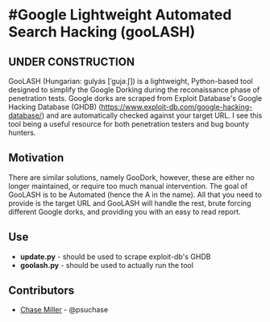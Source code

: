 
 #Google Lightweight Automated Search Hacking (gooLASH)
 ======

## UNDER CONSTRUCTION

GooLASH (Hungarian: gulyás [ˈɡujaːʃ]) is a lightweight, Python-based tool designed to simplify the Google Dorking during the reconaissance phase of penetration tests. Google dorks are scraped from Exploit Database's Google Hacking Database (GHDB) (https://www.exploit-db.com/google-hacking-database/) and are automatically checked against your target URL. I see this tool being a useful resource for both penetration testers and bug bounty hunters.

 ## Motivation
There are similar solutions, namely GooDork, however, these are either no longer maintained, or require too much manual intervention. The goal of GooLASH is to be Automated (hence the A in the name). All that you need to provide is the target URL and GooLASH will handle the rest, brute forcing different Google dorks, and providing you with an easy to read report. 

 ## Use
* **update.py** - should be  used to scrape exploit-db's GHDB
* **goolash.py** - should be used to actually run the tool

 ## Contributors
* [Chase Miller](https://github.com/cnmiller) - @psuchase
